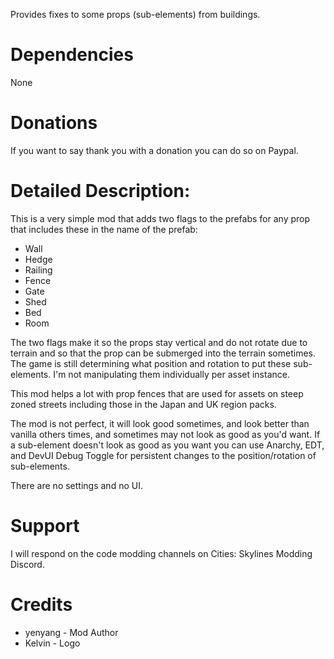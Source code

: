 ﻿Provides fixes to some props (sub-elements) from buildings.

# Dependencies
None

# Donations
If you want to say thank you with a donation you can do so on Paypal.

# Detailed Description:
This is a very simple mod that adds two flags to the prefabs for any prop that includes these in the name of the prefab:
* Wall
* Hedge
* Railing
* Fence
* Gate
* Shed
* Bed
* Room

The two flags make it so the props stay vertical and do not rotate due to terrain and so that the prop can be submerged into the terrain sometimes. 
The game is still determining what position and rotation to put these sub-elements. I'm not manipulating them individually per asset instance.

This mod helps a lot with prop fences that are used for assets on steep zoned streets including those in the Japan and UK region packs.

The mod is not perfect, it will look good sometimes, and look better than vanilla others times, and sometimes may not look as good as you'd want. If a sub-element doesn't look as good as you want you can use Anarchy, EDT, and DevUI Debug Toggle  for persistent changes to the position/rotation of sub-elements.

There are no settings and no UI.

# Support
I will respond on the code modding channels on Cities: Skylines Modding Discord.

# Credits 
* yenyang - Mod Author
* Kelvin - Logo